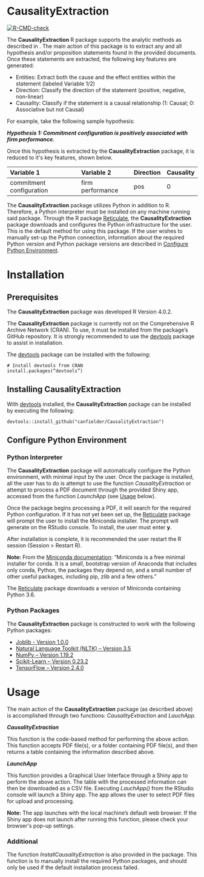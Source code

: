 # CausalityExtraction

  <!-- badges: start -->
  [![R-CMD-check](https://github.com/canfielder/CausalityExtraction/workflows/R-CMD-check/badge.svg)](https://github.com/canfielder/CausalityExtraction/actions)
  <!-- badges: end -->

The **CausalityExtraction** R package supports the analytic methods as described in <insert academic paper>. The main action of this package is to extract any and all hypothesis and/or proposition statements found in the provided documents. Once these statements are extracted, the following key features are generated:
  
  * Entities: Extract both the cause and the effect entities within the statement (labeled Variable 1/2)
  * Direction: Classify the direction of the statement (positive, negative, non-linear)
  * Causality: Classify if the statement is a causal relationship (1: Causal; 0: Associative but not Causal)
  
For example, take the following sample hypothesis:
  
_**Hypothesis 1: Commitment configuration is positively associated with firm performance.**_

Once this hypothesis is extracted by the **CausalityExtraction** package, it is reduced to it's key features, shown below.

| Variable 1 | Variable 2 | Direction | Causality |
| :--- | :--- | :--- | :--- |
| commitment configuration | firm performance | pos | 0 |


The **CausalityExtraction** package utilizes Python in addition to R. Therefore, a Python interpreter must be installed on any machine running said package. Through the R package [Reticulate](https://rstudio.github.io/reticulate/), the **CausalityExtraction** package downloads and configures the Python infrastructure for the user. This is the default method for using this package. If the user wishes to manually set-up the Python connection, information about the required Python version and Python package versions are described in [Configure Python Environment](#configure-python-environment).
  
# Installation
## Prerequisites
The **CausalityExtraction** package was developed R Version 4.0.2.

The **CausalityExtraction** package is currently not on the Comprehensive R Archive Network (CRAN). To use, it must be installed from the package’s GitHub repository. It is strongly recommended to use the [devtools](https://www.rdocumentation.org/packages/devtools) package to assist in installation. 

The [devtools](https://www.rdocumentation.org/packages/devtools) package can be installed with the following:

```
# Install devtools from CRAN
install.packages(“devtools”)
```

## Installing CausalityExtraction
With [devtools](https://www.rdocumentation.org/packages/devtools) installed, the **CausalityExtraction** package can be installed by executing the following:

```
devtools::install_github("canfielder/CausalityExtraction")
```

## Configure Python Environment
### Python Interpreter
The **CausalityExtraction** package will automatically configure the Python environment, with minimal input by the user. Once the package is installed, all the user has to do is attempt to use the function *CausalityExtraction* or attempt to process a PDF document through the provided Shiny app, accessed from the function *LaunchApp* (see [Usage](#usage) below).

Once the package begins processing a PDF, it will search for the required Python configuration. If it has not yet been set up, the [Reticulate](https://rstudio.github.io/reticulate/) package will prompt the user to install the Miniconda installer. The prompt will generate on the RStudio console. To install, the user must enter **y**.

After installation is complete, it is recommended the user restart the R session (Session > Restart R).

**Note:** From the [Miniconda documentation](https://docs.conda.io/en/latest/miniconda.html): “Miniconda is a free minimal installer for conda. It is a small, bootstrap version of Anaconda that includes only conda, Python, the packages they depend on, and a small number of other useful packages, including pip, zlib and a few others.”

The [Reticulate](https://rstudio.github.io/reticulate/) package downloads a version of Miniconda containing Python 3.6.

### Python Packages
The **CausalityExtraction** package is constructed to work with the following Python packages:

* [Joblib - Version 1.0.0](https://pypi.org/project/joblib/1.0.0/)
* [Natural Language Toolkit (NLTK) – Version 3.5](https://pypi.org/project/nltk/3.5/)
* [NumPy – Version 1.19.2](https://pypi.org/project/numpy/1.19.2/)
* [Scikit-Learn – Version 0.23.2](https://pypi.org/project/scikit-learn/0.23.2/)
* [TensorFlow – Version 2.4.0](https://pypi.org/project/tensorflow/2.4.0/)

# Usage
The main action of the **CausalityExtraction** package (as described above) is accomplished through two functions: *CausalityExtraction* and *LauchApp*.

_**CausalityExtraction**_

This function is the code-based method for performing the above action. This function accepts PDF file(s), or a folder containing PDF file(s), and then returns a table containing the information described above. 

_**LaunchApp**_

This function provides a Graphical User Interface through a Shiny app to perform the above action. The table with the processed information can then be downloaded as a CSV file. Executing *LauchApp()* from the RStudio console will launch a Shiny app. The app allows the user to select PDF files for upload and processing. 

**Note:** The app launches with the local machine’s default web browser. If the Shiny app does not launch after running this function, please check your browser's pop-up settings.

### Additional
The function *InstallCausalityExtraction* is also provided in the package. This function is to manually install the required Python packages, and should only be used if the default installation process failed. 
